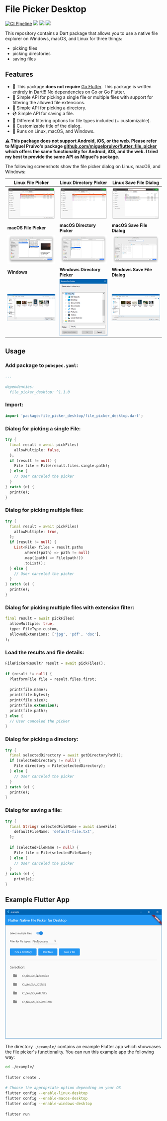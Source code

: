 # File Picker Desktop

<a href="https://github.com/philenius/flutter_file_picker_desktop/actions/workflows/main.yml"><img alt="CI Pipeline" src="https://github.com/philenius/flutter_file_picker_desktop/actions/workflows/main.yml/badge.svg"></a> <a href="https://pub.dev/packages/file_picker_desktop"><img src="https://img.shields.io/pub/v/file_picker_desktop"></a> <a href="https://github.com/philenius/flutter_file_picker_desktop/issues"><img src="https://img.shields.io/github/issues/philenius/flutter_file_picker_desktop"></a> <img src="https://img.shields.io/github/license/philenius/flutter_file_picker_desktop">

This repository contains a Dart package that allows you to use a native file explorer on Windows, macOS, and Linux for three things:

* picking files
* picking directories
* saving files



## Features

* :tada: This package **does not require** [Go Flutter](https://github.com/go-flutter-desktop/go-flutter). This package is written entirely in Dart!!! No dependencies on Go or Go Flutter.
* :floppy_disk: Simple API for picking a single file or multiple files with support for filtering the allowed file extensions.
* :file_folder: Simple API for picking a directory.
* :cd: Simple API for saving a file.
* :wrench: Different filtering options for file types included (+ customizable).
* :tada: Customizable title of the dialog.
* :robot: Runs on Linux, macOS, and Windows.



**:warning: This package does not support Android, iOS, or the web. Please refer to Miguel Pruivo's package [github.com/miguelpruivo/flutter_file_picker](https://github.com/miguelpruivo/flutter_file_picker/) which offers the same functionality for Android, iOS, and the web. I tried my best to provide the same API as Miguel's package.**



The following screenshots show the file picker dialog on Linux, macOS, and Windows:


| Linux File Picker                                            | Linux Directory Picker                                       | Linux Save File Dialog                                       |
| ------------------------------------------------------------ | ------------------------------------------------------------ | ------------------------------------------------------------ |
| ![Select file on Linux](screenshots/screenshotLinuxPickFiles.png) | ![Select directory on Linux](screenshots/screenshotLinuxPickDirectory.png) | ![Save file on Linux](screenshots/screenshotLinuxSaveFile.png) |
| **macOS File Picker**                                        | **macOS Directory Picker**                                   | **macOS Save File Dialog**                                   |
| ![Select file on macOS](screenshots/screenshotMacOSFile.png) | ![Select directory on macOS](screenshots/screenshotMacOSDirectory.png) | ![Save file on macOS](screenshots/screenshotMacOsSaveFile.png) |
| **Windows**                                                  | **Windows Directory Picker**                                 | **Windows Save File Dialog**                                 |
| ![Select file on Windows](screenshots/screenshotWindowsPickFiles.png) | ![Select directory on Windows](screenshots/screenshotWindowsPickDirectory.png) | ![Save file on Windows](screenshots/screenshotWindowsSaveFile.png) |



## Usage

### Add package to `pubspec.yaml`:

```yaml
...

dependencies:
  file_picker_desktop: ^1.1.0

```

### Import:

```dart
import 'package:file_picker_desktop/file_picker_desktop.dart';
```

### Dialog for picking a single File:

```dart
try {
  final result = await pickFiles(
    allowMultiple: false,
  );
  if (result != null) {
    File file = File(result.files.single.path);
  } else {
    // User canceled the picker
  }
} catch (e) {
  print(e);
}
```

### Dialog for picking multiple files:

```dart
try {
  final result = await pickFiles(
    allowMultiple: true,
  );
  if (result != null) {
    List<File> files = result.paths
        .where((path) => path != null)
        .map((path) => File(path!))
        .toList();
  } else {
    // User canceled the picker
  }
} catch (e) {
  print(e);
}
```

### Dialog for picking multiple files with extension filter:

```dart
final result = await pickFiles(
  allowMultiple: true,
  type: FileType.custom,
  allowedExtensions: ['jpg', 'pdf', 'doc'],
);
```

### Load the results and file details:

```dart
FilePickerResult? result = await pickFiles();

if (result != null) {
  PlatformFile file = result.files.first;

  print(file.name);
  print(file.bytes);
  print(file.size);
  print(file.extension);
  print(file.path);
} else {
  // User canceled the picker
}
```

### Dialog for picking a directory:

```dart
try {
  final selectedDirectory = await getDirectoryPath();
  if (selectedDirectory != null) {
    File directory = File(selectedDirectory);
  } else {
    // User canceled the picker
  }
} catch (e) {
  print(e);
}
```

### Dialog for saving a file:

```dart
try {
  final String? selectedFileName = await saveFile(
    defaultFileName: 'default-file.txt',
  );

  if (selectedFileName != null) {
  	File file = File(selectedFileName);
  } else {
    // User canceled the picker
  }
} catch (e) {
    print(e);
}
```





## Example Flutter App

![Demo Flutter App](screenshots/screenshotDemoApp.png)

The directory `./example/` contains an example Flutter app which showcases the file picker's functionality. You can run this example app the following way:

```bash
cd ./example/

flutter create .

# Choose the appropriate option depending on your OS
flutter config --enable-linux-desktop
flutter config --enable-macos-desktop
flutter config --enable-windows-desktop

flutter run
```
